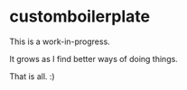 customboilerplate
=================
This is a work-in-progress.

It grows as I find better ways of doing things.

That is all. :)
